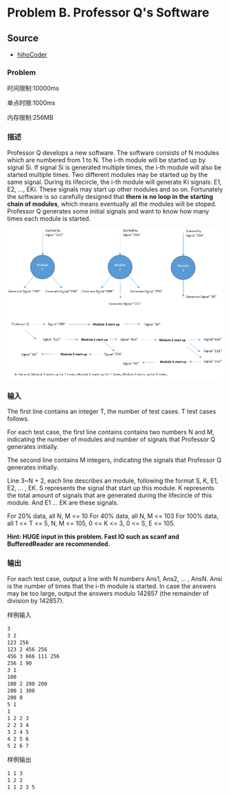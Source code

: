 # Problem B. Professor Q's Software

## Source

- [hihoCoder](http://hihocoder.com/contest/mstest2015april/problem/2)

### Problem

时间限制:10000ms

单点时限:1000ms

内存限制:256MB

### 描述

Professor Q develops a new software. The software consists of N modules which
are numbered from 1 to N. The i-th module will be started up by signal Si. If
signal Si is generated multiple times, the i-th module will also be started
multiple times. Two different modules may be started up by the same signal.
During its lifecircle, the i-th module will generate Ki signals: E1, E2, ...,
EKi. These signals may start up other modules and so on. Fortunately the
software is so carefully designed that **there is no loop in the starting
chain of modules**, which means eventually all the modules will be stoped.
Professor Q generates some initial signals and want to know how many times
each module is started.

![d](../../../shared-files/images/problem_b_professor_qs_software.png)

### 输入

The first line contains an integer T, the number of test cases. T test cases
follows.

For each test case, the first line contains contains two numbers N and M,
indicating the number of modules and number of signals that Professor Q
generates initially.

The second line contains M integers, indicating the signals that Professor Q
generates initially.

Line 3~N + 2, each line describes an module, following the format S, K, E1,
E2, ... , EK. S represents the signal that start up this module. K represents
the total amount of signals that are generated during the lifecircle of this
module. And E1 ... EK are these signals.

For 20% data, all N, M &lt;= 10
For 40% data, all N, M &lt;= 103
For 100% data, all 1 &lt;= T &lt;= 5, N, M &lt;= 105, 0 &lt;= K &lt;= 3, 0
&lt;= S, E &lt;= 105.

**Hint: HUGE input in this problem. Fast IO such as scanf and BufferedReader are recommended.**

### 输出

For each test case, output a line with N numbers Ans1, Ans2, ... , AnsN. Ansi
is the number of times that the i-th module is started. In case the answers
may be too large, output the answers modulo 142857 (the remainder of division
by 142857).

样例输入




    3
    3 2
    123 256
    123 2 456 256
    456 3 666 111 256
    256 1 90
    3 1
    100
    100 2 200 200
    200 1 300
    200 0
    5 1
    1
    1 2 2 3
    2 2 3 4
    3 2 4 5
    4 2 5 6
    5 2 6 7

样例输出




    1 1 3
    1 2 2
    1 1 2 3 5


